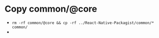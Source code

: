 # Copy common/@core

- `rm -rf common/@core && cp -rf ../React-Native-Packagist/common/* common/`
- 